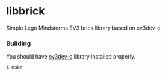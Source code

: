 # libbrick

Simple Lego Mindstorms EV3 brick library based on ev3dev-c 

### Building

You should have [ev3dev-c](https://github.com/in4lio/ev3dev-c) library installed properly.

```
$ make
```

